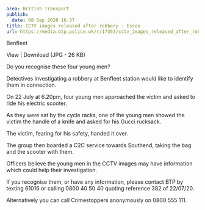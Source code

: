 ```yaml
area: British Transport
publish:
  date: 08 Sep 2020 16:37
title: CCTV images released after robbery - Essex
url: https://media.btp.police.uk/r/17353/cctv_images_released_after_robbery_-_essex_
```

Benfleet

View | Download (JPG - 26 KB)

Do you recognise these four young men?

Detectives investigating a robbery at Benfleet station would like to identify them in connection.

On 22 July at 6.20pm, four young men approached the victim and asked to ride his electric scooter.

As they were sat by the cycle racks, one of the young men showed the victim the handle of a knife and asked for his Gucci rucksack.

The victim, fearing for his safety, handed it over.

The group then boarded a C2C service towards Southend, taking the bag and the scooter with them.

Officers believe the young men in the CCTV images may have information which could help their investigation.

If you recognise them, or have any information, please contact BTP by texting 61016 or calling 0800 40 50 40 quoting reference 382 of 22/07/20.

Alternatively you can call Crimestoppers anonymously on 0800 555 111.
